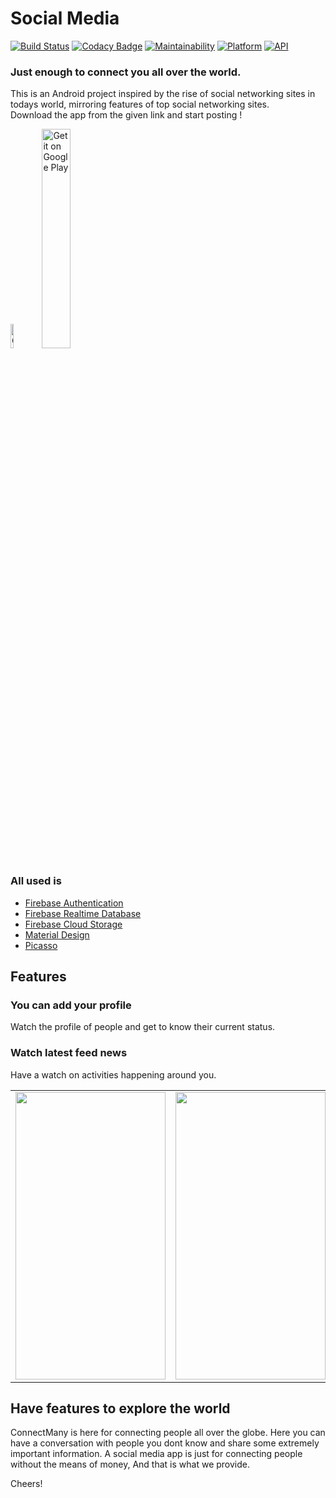 # Social Media
[![Build Status](https://travis-ci.org/rob729/Minimal_ToDo.svg?branch=master)](https://travis-ci.org/rob729/Minimal_ToDo)
[![Codacy Badge](https://api.codacy.com/project/badge/Grade/346c2ba7d2d841a48fc83734e3d2d682)](https://app.codacy.com/app/rob729/Minimal_ToDo?utm_source=github.com&utm_medium=referral&utm_content=rob729/Minimal_ToDo&utm_campaign=Badge_Grade_Dashboard)
[![Maintainability](https://api.codeclimate.com/v1/badges/c462858751a234cdcd08/maintainability)](https://codeclimate.com/github/rob729/Minimal_ToDo/maintainability)
[![Platform](https://img.shields.io/badge/platform-android-blue.svg)](http://developer.android.com/index.html)
[![API](https://img.shields.io/badge/API-21%2B-blue.svg?style=flat)](https://android-arsenal.com/api?level=21)

### Just enough to connect you all over the world.
This is an Android project inspired by the rise of social networking sites in todays world, mirroring features of top social networking sites. <br />
Download the app from the given link and start posting ! <br />

<a href='https://play.google.com/store/apps/details?id=com.connect.ansh0.connectmany'><img alt='Get it on Google Play' src='https://user-images.githubusercontent.com/35291991/93025025-5b527500-f618-11ea-8026-1cd542430740.jpg' width="10%" height="10%"/><img alt='Get it on Google Play' src='https://play.google.com/intl/en_us/badges/images/generic/en_badge_web_generic.png' width="30%" height="30%"/></a>

### All used is
 * [Firebase Authentication](https://firebase.google.com/docs/auth)
 * [Firebase Realtime Database](https://firebase.google.com/docs/database)
 * [Firebase Cloud Storage](https://firebase.google.com/docs/storage)
 * [Material Design](https://material.io/develop/android)
 * [Picasso](https://square.github.io/picasso/)

## Features
### You can add your profile  </br> 
Watch the profile of people and get to know their current status.
</br>

### Watch latest feed news </br>
Have a watch on activities happening around you.
 </br>
<table>
        <tr>
<td><img src = "https://user-images.githubusercontent.com/35291991/51045359-6b1aea00-15e9-11e9-8ca2-41fb1e92a106.jpg" height = "460" width="240"></td>
<td><img src = "https://user-images.githubusercontent.com/35291991/51045276-360e9780-15e9-11e9-943f-d98e71ff6f59.jpg" height = "460" width="240"></td>
<td><img src = "https://user-images.githubusercontent.com/35291991/51045162-efb93880-15e8-11e9-8ef7-065cc296888a.jpg" height = "460" width="240"></td>
        </tr>
</table>  

## Have features to explore the world </br>
ConnectMany is here for connecting people all over the globe. Here you can have a conversation with people you dont know and share some extremely important information.
A social media app is just for connecting people without the means of money, And that is what we provide.


Cheers!
